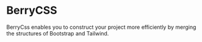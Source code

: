 # BerryCSS
BerryCss enables you to construct your project more efficiently by merging the structures of Bootstrap and Tailwind.
